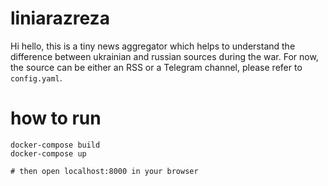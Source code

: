 # liniarazreza

Hi hello, this is a tiny news aggregator which helps to understand the difference between ukrainian and russian sources during the war. For now, the source can be either an RSS or a Telegram channel, please refer to `config.yaml`.

# how to run

```
docker-compose build
docker-compose up

# then open localhost:8000 in your browser
```

